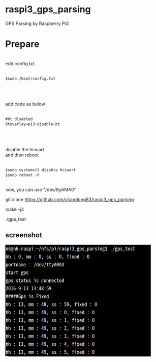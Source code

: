 # raspi3_gps_parsing
GPS Parsing by Raspberry Pi3


Prepare
=======

<br>
edit config.txt
<pre>
<code>
$sudo /boot/config.txt
</code>
</pre>

<br><br>
add code as below
<pre>
<code>
#bt disabled
dtoverlay=pi3-disable-bt
</code>
</pre>

<br><br>
disable the hciuart <br>
and then reboot
<pre>
<code>
$sudo systemctl disable hciuart
$sudo reboot -h
</code>
</pre>

now, you can use "/dev/ttyAMA0"


git clone https://github.com/chandong83/raspi3_gps_parsing

make -j4

./gps_test


screenshot <br>
----------
![ex_screenshot](./img/screenshot.png)
